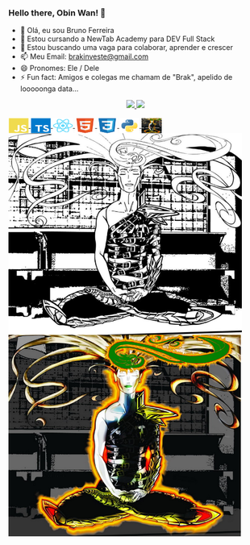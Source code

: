 ### Hello there, Obin Wan! 👋


- 🔭 Olá, eu sou Bruno Ferreira
- 🌱 Estou cursando a NewTab Academy para DEV Full Stack
- 👯 Estou buscando uma vaga para colaborar, aprender e crescer
- 📫 Meu Email: brakinveste@gmail.com
- 😄 Pronomes: Ele / Dele
- ⚡ Fun fact: Amigos e colegas me chamam de "Brak", apelido de looooonga data...

<div align="center">
  <a href="https://github.com/Brakinveste">
  <img height="150em" src="https://github-readme-stats.vercel.app/api?username=Brakinveste&show_icons=true&theme=dracula&include_all_commits=true&count_private=true"/>
  <img height="150em" src="https://github-readme-stats.vercel.app/api/top-langs/?username=Brakinveste&layout=compact&langs_count=7&theme=dracula"/>
</div>
<div style="display: inline_block"><br>
  <img align="center" alt="Rafa-Js" height="30" width="40" src="https://raw.githubusercontent.com/devicons/devicon/master/icons/javascript/javascript-plain.svg">
  <img align="center" alt="Rafa-Ts" height="30" width="40" src="https://raw.githubusercontent.com/devicons/devicon/master/icons/typescript/typescript-plain.svg">
  <img align="center" alt="Rafa-React" height="30" width="40" src="https://raw.githubusercontent.com/devicons/devicon/master/icons/react/react-original.svg">
  <img align="center" alt="Rafa-HTML" height="30" width="40" src="https://raw.githubusercontent.com/devicons/devicon/master/icons/html5/html5-original.svg">
  <img align="center" alt="Rafa-CSS" height="30" width="40" src="https://raw.githubusercontent.com/devicons/devicon/master/icons/css3/css3-original.svg">
  <img align="center" alt="Rafa-Python" height="30" width="40" src="https://raw.githubusercontent.com/devicons/devicon/master/icons/python/python-original.svg">
  <img align="center" alt="Rafa-Csharp" height="30" width="40" src="https://github.com/Brakinveste/Brakinveste/blob/main/Garota%20Armadura%20-%20Vol%200%20-%20055.jpg">
</div>
<div align-"center">
  <img align="center" alt="Rafa-Csharp" height="400em" src="https://github.com/Brakinveste/Brakinveste/blob/main/CAP3-014.jpg">
  <img align="center" alt="Rafa-Csharp" height="400em" src="https://github.com/Brakinveste/Brakinveste/blob/main/Garota%20Armadura%20-%20Vol%200%20-%20055.jpg">

</div>
